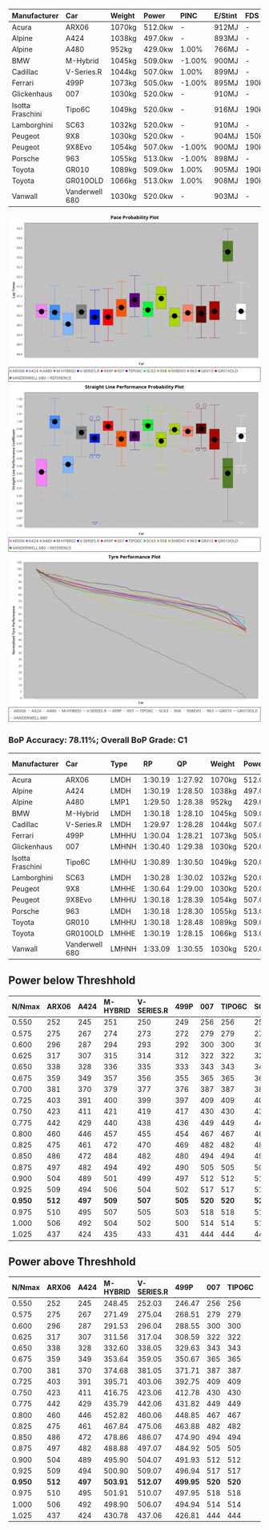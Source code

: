 | Manufacturer     | Car            | Weight | Power   | PINC    | E/Stint | FDS     |
|:-|:-|:-|:-|:-|:-|:-|
| Acura            | ARX06          | 1070kg | 512.0kw |    -    | 912MJ   |    -    |
| Alpine           | A424           | 1038kg | 497.0kw |    -    | 893MJ   |    -    |
| Alpine           | A480           | 952kg  | 429.0kw | 1.00%   | 766MJ   |    -    |
| BMW              | M-Hybrid       | 1045kg | 509.0kw | -1.00%  | 900MJ   |    -    |
| Cadillac         | V-Series.R     | 1044kg | 507.0kw | 1.00%   | 899MJ   |    -    |
| Ferrari          | 499P           | 1073kg | 505.0kw | -1.00%  | 895MJ   | 190kph  |
| Glickenhaus      | 007            | 1030kg | 520.0kw |    -    | 910MJ   |    -    |
| Isotta Fraschini | Tipo6C         | 1049kg | 520.0kw |    -    | 916MJ   | 190kph  |
| Lamborghini      | SC63           | 1032kg | 520.0kw |    -    | 910MJ   |    -    |
| Peugeot          | 9X8            | 1030kg | 520.0kw |    -    | 904MJ   | 150kph  |
| Peugeot          | 9X8Evo         | 1054kg | 507.0kw | -1.00%  | 900MJ   | 190kph  |
| Porsche          | 963            | 1055kg | 513.0kw | -1.00%  | 898MJ   |    -    |
| Toyota           | GR010          | 1089kg | 509.0kw | 1.00%   | 905MJ   | 190kph  |
| Toyota           | GR010OLD       | 1066kg | 513.0kw | 1.00%   | 908MJ   | 190kph  |
| Vanwall          | Vanderwell 680 | 1030kg | 520.0kw |    -    | 903MJ   |    -    |

![PACECHART](./IMG/ACOMETHOD.png)
![STRAIGHTLINEPERFORMANCECHART](./IMG/ACOMETHOD_sp.png)
![TYREPERFORMANCECHART](./IMG/ACOMETHOD_tw.png)

### BoP Accuracy: 78.11%; Overall BoP Grade: C1
| Manufacturer     | Car            | Type  | RP      | QP      | Weight | Power¹  | Threshhold | PINC    | Power²   | E/Stint | AVG Vmax  | FDS     | RDLC | L/Stint | BOP-Grade | Model Accuracy | Model Points | Match%  | SimDiff |
|:-|:-|:-|:-|:-|:-|:-|:-|:-|:-|:-|:-|:-|:-|:-|:-|:-|:-|:-|:-|
| Acura            | ARX06          | LMDH  | 1:30.19 | 1:27.92 | 1070kg | 512.0kw | 210.0kph   |    -    | 512.00kw |  912MJ  | 310.77kph |    -    | 1.00 | 40      | +D1       | 100.00%        | 995          | 68.76%  | #       |
| Alpine           | A424           | LMDH  | 1:30.19 | 1:28.50 | 1038kg | 497.0kw | 210.0kph   |    -    | 497.00kw |  893MJ  | 321.87kph |    -    | 1.01 | 40      | ~A1       | 86.43%         | 618          | 95.04%  | #       |
| Alpine           | A480           | LMP1  | 1:29.50 | 1:28.38 |  952kg | 429.0kw | 210.0kph   | 1.00%   | 433.30kw |  766MJ  | 311.26kph |    -    | 0.97 | 37      | -E1       | 68.63%         | 967          | 56.80%  | ±2.14s  |
| BMW              | M-Hybrid       | LMDH  | 1:30.18 | 1:28.10 | 1045kg | 509.0kw | 210.0kph   | -1.00%  | 503.90kw |  900MJ  | 320.02kph |    -    | 1.01 | 40      | -B1       | 93.77%         | 1672         | 89.76%  | #       |
| Cadillac         | V-Series.R     | LMDH  | 1:29.97 | 1:28.28 | 1044kg | 507.0kw | 210.0kph   | 1.00%   | 512.10kw |  899MJ  | 318.26kph |    -    | 1.01 | 40      | -B2       | 83.12%         | 1921         | 82.78%  | ±2.67s  |
| Ferrari          | 499P           | LMHHU | 1:30.04 | 1:28.21 | 1073kg | 505.0kw | 210.0kph   | -1.00%  | 500.00kw |  895MJ  | 319.19kph | 190kph  | 1.02 | 40      | ~A1       | 69.49%         | 1950         | 95.50%  | ±2.06s  |
| Glickenhaus      | 007            | LMHNH | 1:30.40 | 1:29.38 | 1030kg | 520.0kw | 210.0kph   |    -    | 520.00kw |  910MJ  | 321.17kph |    -    | 0.96 | 40      | ~A1       | 89.50%         | 1518         | 100.00% | #       |
| Isotta Fraschini | Tipo6C         | LMHHU | 1:30.89 | 1:30.50 | 1049kg | 520.0kw | 210.0kph   |    -    | 520.00kw |  916MJ  | 320.79kph | 190kph  | 1.06 | 40      | +Ω1       | 73.56%         | 64           | 44.26%  | #       |
| Lamborghini      | SC63           | LMDH  | 1:30.28 | 1:30.02 | 1032kg | 520.0kw | 210.0kph   |    -    | 520.00kw |  910MJ  | 323.80kph |    -    | 1.05 | 40      | +A2       | 95.82%         | 459          | 93.80%  | #       |
| Peugeot          | 9X8            | LMHHE | 1:30.64 | 1:29.00 | 1030kg | 520.0kw | 210.0kph   |    -    | 520.00kw |  904MJ  | 320.10kph | 150kph  | 1.03 | 40      | ~A1       | 88.75%         | 2383         | 100.00% | ±1.88s  |
| Peugeot          | 9X8Evo         | LMHHU | 1:30.18 | 1:28.39 | 1054kg | 507.0kw | 210.0kph   | -1.00%  | 501.90kw |  900MJ  | 319.99kph | 190kph  | 1.00 | 40      | ~A1       | 66.97%         | 221          | 100.00% | #       |
| Porsche          | 963            | LMDH  | 1:30.18 | 1:28.30 | 1055kg | 513.0kw | 210.0kph   | -1.00%  | 507.90kw |  898MJ  | 319.79kph |    -    | 1.00 | 40      | ~A1       | 81.02%         | 5243         | 98.05%  | ±2.08s  |
| Toyota           | GR010          | LMHHU | 1:30.18 | 1:28.48 | 1089kg | 509.0kw | 210.0kph   | 1.00%   | 514.10kw |  905MJ  | 318.80kph | 190kph  | 1.00 | 40      | ~A1       | 73.70%         | 2701         | 100.00% | ±1.77s  |
| Toyota           | GR010OLD       | LMHHE | 1:30.19 | 1:28.15 | 1066kg | 513.0kw | 210.0kph   | 1.00%   | 518.10kw |  908MJ  | 318.67kph | 190kph  | 1.03 | 40      | -B1       | 99.03%         | 1536         | 89.26%  | #       |
| Vanwall          | Vanderwell 680 | LMHNH | 1:33.09 | 1:30.55 | 1030kg | 520.0kw | 210.0kph   |    -    | 520.00kw |  903MJ  | 313.49kph |    -    | 1.01 | 40      | +Ω2       | 97.01%         | 649          | -42.35% | ±0.84s  |

## Power below Threshhold
| N/Nmax    | ARX06   | A424    | M-HYBRID | V-SERIES.R | 499P    | 007     | TIPO6C  | SC63    | 9X8     | 9X8EVO  | 963     | GR010   | GR010OLD | VANDERWELL 680 | ​     | RPM      | A480       |
|:-|:-|:-|:-|:-|:-|:-|:-|:-|:-|:-|:-|:-|:-|:-|:-|:-|:-|
|  0.550    |  252    |  245    |  251     |  250       |  249    |  256    |  256    |  256    |  256    |  250    |  253    |  251    |  253     |  256           |  ​    |   --     |  0.00      |
|  0.575    |  275    |  267    |  274     |  273       |  272    |  279    |  279    |  279    |  279    |  273    |  276    |  274    |  276     |  279           |  ​    |   --     |  0.00      |
|  0.600    |  296    |  287    |  294     |  293       |  292    |  300    |  300    |  300    |  300    |  293    |  296    |  294    |  296     |  300           |  ​    |   --     |  0.00      |
|  0.625    |  317    |  307    |  315     |  314       |  312    |  322    |  322    |  322    |  322    |  314    |  317    |  315    |  317     |  322           |  ​    |   --     |  0.00      |
|  0.650    |  338    |  328    |  336     |  335       |  333    |  343    |  343    |  343    |  343    |  335    |  338    |  336    |  338     |  343           |  ​    |   --     |  0.00      |
|  0.675    |  359    |  349    |  357     |  356       |  355    |  365    |  365    |  365    |  365    |  356    |  360    |  357    |  360     |  365           |  ​    |   --     |  0.00      |
|  0.700    |  381    |  370    |  379     |  377       |  376    |  387    |  387    |  387    |  387    |  377    |  382    |  379    |  382     |  387           |  ​    |   --     |  0.00      |
|  0.725    |  403    |  391    |  400     |  399       |  397    |  409    |  409    |  409    |  409    |  399    |  403    |  400    |  403     |  409           |  ​    |   --     |  0.00      |
|  0.750    |  423    |  411    |  421     |  419       |  417    |  430    |  430    |  430    |  430    |  419    |  424    |  421    |  424     |  430           |  ​    |   --     |  0.00      |
|  0.775    |  442    |  429    |  440     |  438       |  436    |  449    |  449    |  449    |  449    |  438    |  443    |  440    |  443     |  449           |  ​    |  5000    |  253.10    |
|  0.800    |  460    |  446    |  457     |  455       |  454    |  467    |  467    |  467    |  467    |  455    |  461    |  457    |  461     |  467           |  ​    |  5500    |  299.12    |
|  0.825    |  475    |  461    |  472     |  470       |  469    |  482    |  482    |  482    |  482    |  470    |  476    |  472    |  476     |  482           |  ​    |  6000    |  334.13    |
|  0.850    |  486    |  472    |  484     |  482       |  480    |  494    |  494    |  494    |  494    |  482    |  487    |  484    |  487     |  494           |  ​    |  6500    |  377.15    |
|  0.875    |  497    |  482    |  494     |  492       |  490    |  505    |  505    |  505    |  505    |  492    |  498    |  494    |  498     |  505           |  ​    |  7000    |  421.16    |
|  0.900    |  504    |  489    |  501     |  499       |  497    |  512    |  512    |  512    |  512    |  499    |  505    |  501    |  505     |  512           |  ​    |  7500    |  432.17    |
|  0.925    |  509    |  494    |  506     |  504       |  502    |  517    |  517    |  517    |  517    |  504    |  510    |  506    |  510     |  517           |  ​    |  8000    |  428.17    |
| **0.950** | **512** | **497** | **509**  | **507**    | **505** | **520** | **520** | **520** | **520** | **507** | **513** | **509** | **513**  | **520**        | **​** | **8500** | **431.17** |
|  0.975    |  510    |  495    |  507     |  505       |  503    |  518    |  518    |  518    |  518    |  505    |  511    |  507    |  511     |  518           |  ​    |  9000    |  216.08    |
|  1.000    |  506    |  492    |  504     |  502       |  500    |  514    |  514    |  514    |  514    |  502    |  507    |  504    |  507     |  514           |  ​    |   --     |  0.00      |
|  1.025    |  437    |  424    |  435     |  433       |  431    |  444    |  444    |  444    |  444    |  433    |  438    |  435    |  438     |  444           |  ​    |   --     |  0.00      |

## Power above Threshhold
| N/Nmax    | ARX06   | A424    | M-HYBRID   | V-SERIES.R | 499P       | 007     | TIPO6C  | SC63    | 9X8     | 9X8EVO     | 963        | GR010      | GR010OLD   | VANDERWELL 680 | ​     | RPM      | A480       |
|:-|:-|:-|:-|:-|:-|:-|:-|:-|:-|:-|:-|:-|:-|:-|:-|:-|:-|
|  0.550    |  252    |  245    |  248.45    |  252.03    |  246.47    |  256    |  256    |  256    |  256    |  247.46    |  250.43    |  253.04    |  255.06    |  256           |  ​    |   --     |  0.00      |
|  0.575    |  275    |  267    |  271.49    |  275.04    |  268.51    |  279    |  279    |  279    |  279    |  270.50    |  273.47    |  276.05    |  278.07    |  279           |  ​    |   --     |  0.00      |
|  0.600    |  296    |  287    |  291.53    |  296.04    |  288.55    |  300    |  300    |  300    |  300    |  290.54    |  293.50    |  297.05    |  299.08    |  300           |  ​    |   --     |  0.00      |
|  0.625    |  317    |  307    |  311.56    |  317.04    |  308.59    |  322    |  322    |  322    |  322    |  310.58    |  314.54    |  318.06    |  321.08    |  322           |  ​    |   --     |  0.00      |
|  0.650    |  338    |  328    |  332.60    |  338.05    |  329.63    |  343    |  343    |  343    |  343    |  331.61    |  335.57    |  339.06    |  342.09    |  343           |  ​    |   --     |  0.00      |
|  0.675    |  359    |  349    |  353.64    |  359.05    |  350.67    |  365    |  365    |  365    |  365    |  352.65    |  356.61    |  361.06    |  364.09    |  365           |  ​    |   --     |  0.00      |
|  0.700    |  381    |  370    |  374.68    |  381.05    |  371.71    |  387    |  387    |  387    |  387    |  373.69    |  377.65    |  383.07    |  386.10    |  387           |  ​    |   --     |  0.00      |
|  0.725    |  403    |  391    |  395.71    |  403.06    |  392.75    |  409    |  409    |  409    |  409    |  394.73    |  399.68    |  404.07    |  407.10    |  409           |  ​    |   --     |  0.00      |
|  0.750    |  423    |  411    |  416.75    |  423.06    |  412.78    |  430    |  430    |  430    |  430    |  414.77    |  419.72    |  425.07    |  428.11    |  430           |  ​    |   --     |  0.00      |
|  0.775    |  442    |  429    |  435.79    |  442.06    |  431.82    |  449    |  449    |  449    |  449    |  433.80    |  438.75    |  444.08    |  447.11    |  449           |  ​    |  5000    |  253.10    |
|  0.800    |  460    |  446    |  452.82    |  460.06    |  448.85    |  467    |  467    |  467    |  467    |  450.84    |  455.78    |  462.08    |  465.12    |  467           |  ​    |  5500    |  299.12    |
|  0.825    |  475    |  461    |  467.84    |  475.06    |  463.88    |  482    |  482    |  482    |  482    |  465.86    |  470.81    |  477.08    |  480.12    |  482           |  ​    |  6000    |  334.13    |
|  0.850    |  486    |  472    |  478.86    |  486.07    |  474.90    |  494    |  494    |  494    |  494    |  476.88    |  482.83    |  488.09    |  492.12    |  494           |  ​    |  6500    |  377.15    |
|  0.875    |  497    |  482    |  488.88    |  497.07    |  484.92    |  505    |  505    |  505    |  505    |  486.90    |  492.84    |  499.09    |  503.13    |  505           |  ​    |  7000    |  421.16    |
|  0.900    |  504    |  489    |  495.90    |  504.07    |  491.93    |  512    |  512    |  512    |  512    |  493.92    |  499.86    |  506.09    |  510.13    |  512           |  ​    |  7500    |  432.17    |
|  0.925    |  509    |  494    |  500.90    |  509.07    |  496.94    |  517    |  517    |  517    |  517    |  498.92    |  504.86    |  511.09    |  515.13    |  517           |  ​    |  8000    |  428.17    |
| **0.950** | **512** | **497** | **503.91** | **512.07** | **499.95** | **520** | **520** | **520** | **520** | **501.93** | **507.87** | **514.09** | **518.13** | **520**        | **​** | **8500** | **431.17** |
|  0.975    |  510    |  495    |  501.91    |  510.07    |  497.95    |  518    |  518    |  518    |  518    |  499.93    |  505.87    |  512.09    |  516.13    |  518           |  ​    |  9000    |  216.08    |
|  1.000    |  506    |  492    |  498.90    |  506.07    |  494.94    |  514    |  514    |  514    |  514    |  496.92    |  502.86    |  508.09    |  512.13    |  514           |  ​    |   --     |  0.00      |
|  1.025    |  437    |  424    |  430.78    |  437.06    |  426.81    |  444    |  444    |  444    |  444    |  428.79    |  433.74    |  439.08    |  442.11    |  444           |  ​    |   --     |  0.00      |
